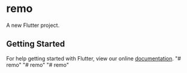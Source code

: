 # remo

A new Flutter project.

## Getting Started

For help getting started with Flutter, view our online
[documentation](https://flutter.io/).
"# remo" 
"# remo" 
"# remo" 
